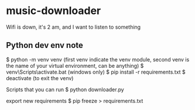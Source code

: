 # music-downloader
Wifi is down, it's 2 am, and I want to listen to something 

## Python dev env note
$ python -m venv venv (first venv indicate the venv module, second venv is the name of your virtual environment, can be anything)
$ venv\Scripts\activate.bat (windows only)
$ pip install -r requirements.txt
$ deactivate (to exit the venv)


Scripts that you can run
$ python downloader.py


export new requirements
$ pip freeze > requirements.txt